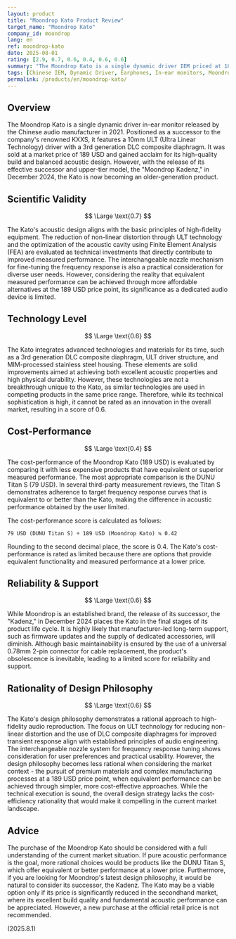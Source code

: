 ```yaml
---
layout: product
title: "Moondrop Kato Product Review"
target_name: "Moondrop Kato"
company_id: moondrop
lang: en
ref: moondrop-kato
date: 2025-08-01
rating: [2.9, 0.7, 0.6, 0.4, 0.6, 0.6]
summary: "The Moondrop Kato is a single dynamic driver IEM priced at 189 USD. While it boasts excellent measured performance, its cost-effectiveness and future viability are limited due to cheaper competitors and the release of a successor."
tags: [Chinese IEM, Dynamic Driver, Earphones, In-ear monitors, Moondrop, ULT Technology]
permalink: /products/en/moondrop-kato/
---
```

## Overview

The Moondrop Kato is a single dynamic driver in-ear monitor released by the Chinese audio manufacturer in 2021. Positioned as a successor to the company's renowned KXXS, it features a 10mm ULT (Ultra Linear Technology) driver with a 3rd generation DLC composite diaphragm. It was sold at a market price of 189 USD and gained acclaim for its high-quality build and balanced acoustic design. However, with the release of its effective successor and upper-tier model, the "Moondrop Kadenz," in December 2024, the Kato is now becoming an older-generation product.

## Scientific Validity

$$ \Large \text{0.7} $$

The Kato's acoustic design aligns with the basic principles of high-fidelity equipment. The reduction of non-linear distortion through ULT technology and the optimization of the acoustic cavity using Finite Element Analysis (FEA) are evaluated as technical investments that directly contribute to improved measured performance. The interchangeable nozzle mechanism for fine-tuning the frequency response is also a practical consideration for diverse user needs. However, considering the reality that equivalent measured performance can be achieved through more affordable alternatives at the 189 USD price point, its significance as a dedicated audio device is limited.

## Technology Level

$$ \Large \text{0.6} $$

The Kato integrates advanced technologies and materials for its time, such as a 3rd generation DLC composite diaphragm, ULT driver structure, and MIM-processed stainless steel housing. These elements are solid improvements aimed at achieving both excellent acoustic properties and high physical durability. However, these technologies are not a breakthrough unique to the Kato, as similar technologies are used in competing products in the same price range. Therefore, while its technical sophistication is high, it cannot be rated as an innovation in the overall market, resulting in a score of 0.6.

## Cost-Performance

$$ \Large \text{0.4} $$

The cost-performance of the Moondrop Kato (189 USD) is evaluated by comparing it with less expensive products that have equivalent or superior measured performance. The most appropriate comparison is the DUNU Titan S (79 USD). In several third-party measurement reviews, the Titan S demonstrates adherence to target frequency response curves that is equivalent to or better than the Kato, making the difference in acoustic performance obtained by the user limited.

The cost-performance score is calculated as follows:

`79 USD (DUNU Titan S) ÷ 189 USD (Moondrop Kato) ≒ 0.42`

Rounding to the second decimal place, the score is 0.4. The Kato's cost-performance is rated as limited because there are options that provide equivalent functionality and measured performance at a lower price.

## Reliability & Support

$$ \Large \text{0.6} $$

While Moondrop is an established brand, the release of its successor, the "Kadenz," in December 2024 places the Kato in the final stages of its product life cycle. It is highly likely that manufacturer-led long-term support, such as firmware updates and the supply of dedicated accessories, will diminish. Although basic maintainability is ensured by the use of a universal 0.78mm 2-pin connector for cable replacement, the product's obsolescence is inevitable, leading to a limited score for reliability and support.

## Rationality of Design Philosophy

$$ \Large \text{0.6} $$

The Kato's design philosophy demonstrates a rational approach to high-fidelity audio reproduction. The focus on ULT technology for reducing non-linear distortion and the use of DLC composite diaphragms for improved transient response align with established principles of audio engineering. The interchangeable nozzle system for frequency response tuning shows consideration for user preferences and practical usability. However, the design philosophy becomes less rational when considering the market context - the pursuit of premium materials and complex manufacturing processes at a 189 USD price point, when equivalent performance can be achieved through simpler, more cost-effective approaches. While the technical execution is sound, the overall design strategy lacks the cost-efficiency rationality that would make it compelling in the current market landscape.

## Advice

The purchase of the Moondrop Kato should be considered with a full understanding of the current market situation. If pure acoustic performance is the goal, more rational choices would be products like the DUNU Titan S, which offer equivalent or better performance at a lower price. Furthermore, if you are looking for Moondrop's latest design philosophy, it would be natural to consider its successor, the Kadenz. The Kato may be a viable option only if its price is significantly reduced in the secondhand market, where its excellent build quality and fundamental acoustic performance can be appreciated. However, a new purchase at the official retail price is not recommended.

(2025.8.1)
